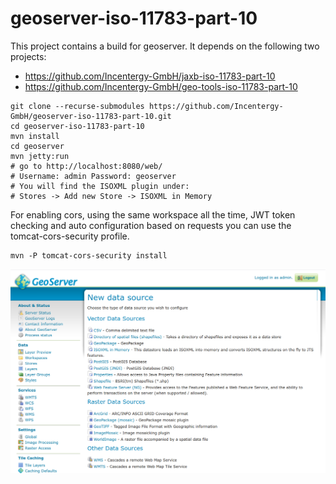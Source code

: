 # geoserver-iso-11783-part-10

This project contains a build for geoserver. It depends on the following two projects:

 * https://github.com/Incentergy-GmbH/jaxb-iso-11783-part-10
 * https://github.com/Incentergy-GmbH/geo-tools-iso-11783-part-10

```
git clone --recurse-submodules https://github.com/Incentergy-GmbH/geoserver-iso-11783-part-10.git
cd geoserver-iso-11783-part-10
mvn install
cd geoserver 
mvn jetty:run
# go to http://localhost:8080/web/
# Username: admin Password: geoserver
# You will find the ISOXML plugin under:
# Stores -> Add new Store -> ISOXML in Memory
```

For enabling cors, using the same workspace all the time, JWT token checking and auto configuration based on requests you can use the tomcat-cors-security profile.

```
mvn -P tomcat-cors-security install
```

![](img/new-data-store.png)
